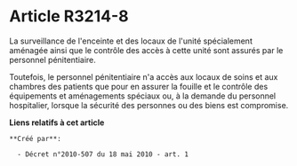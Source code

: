 # Article R3214-8

La surveillance de l'enceinte et des locaux de l'unité spécialement aménagée ainsi que le contrôle des accès à cette unité
sont assurés par le personnel pénitentiaire. 

Toutefois, le personnel pénitentiaire n'a accès aux locaux de soins et aux chambres des patients que pour en assurer la
fouille et le contrôle des équipements et aménagements spéciaux ou, à la demande du personnel hospitalier, lorsque la
sécurité des personnes ou des biens est compromise.

**Liens relatifs à cet article**

	**Créé par**:

	  - Décret n°2010-507 du 18 mai 2010 - art. 1
